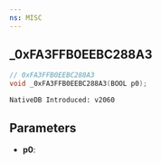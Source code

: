 ```yaml
---
ns: MISC
---
```

## _0xFA3FFB0EEBC288A3

```c
// 0xFA3FFB0EEBC288A3
void _0xFA3FFB0EEBC288A3(BOOL p0);
```

```
NativeDB Introduced: v2060
```

## Parameters
* **p0**:
